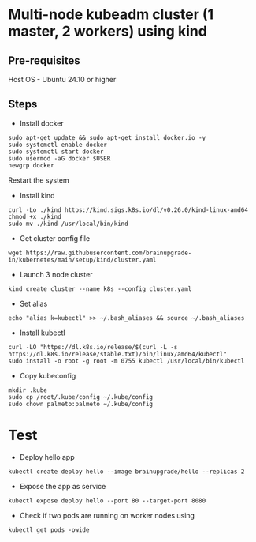 # Multi-node kubeadm cluster (1 master, 2 workers) using kind
## Pre-requisites
Host OS - Ubuntu 24.10 or higher
## Steps
- Install docker

```
sudo apt-get update && sudo apt-get install docker.io -y
sudo systemctl enable docker
sudo systemctl start docker
sudo usermod -aG docker $USER
newgrp docker
```
Restart the system

- Install kind
```
curl -Lo ./kind https://kind.sigs.k8s.io/dl/v0.26.0/kind-linux-amd64
chmod +x ./kind
sudo mv ./kind /usr/local/bin/kind
```
- Get cluster config file

`wget https://raw.githubusercontent.com/brainupgrade-in/kubernetes/main/setup/kind/cluster.yaml`
- Launch 3 node cluster

`kind create cluster --name k8s --config cluster.yaml`
- Set alias 

`echo "alias k=kubectl" >> ~/.bash_aliases && source ~/.bash_aliases`

- Install kubectl
```
curl -LO "https://dl.k8s.io/release/$(curl -L -s https://dl.k8s.io/release/stable.txt)/bin/linux/amd64/kubectl"
sudo install -o root -g root -m 0755 kubectl /usr/local/bin/kubectl
```

- Copy kubeconfig
```
mkdir .kube
sudo cp /root/.kube/config ~/.kube/config
sudo chown palmeto:palmeto ~/.kube/config
```
# Test 
- Deploy hello app 

`kubectl create deploy hello --image brainupgrade/hello --replicas 2`
- Expose the app as service 

`kubectl expose deploy hello --port 80 --target-port 8080`
- Check if two pods are running on worker nodes using


`kubectl get pods -owide`

